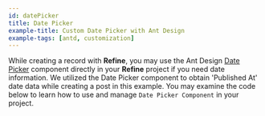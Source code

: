 ```yaml
---
id: datePicker
title: Date Picker
example-title: Custom Date Picker with Ant Design
example-tags: [antd, customization]
---
```


While creating a record with **Refine**, you may use the Ant Design [Date Picker](https://ant.design/components/date-picker/) component directly in your **Refine** project if you need date information. We utilized the Date Picker component to obtain 'Published At' date data while creating a post in this example. You may examine the code below to learn how to use and manage `Date Picker Component` in your project.

<CodeSandboxExample path="input-date-picker" />
